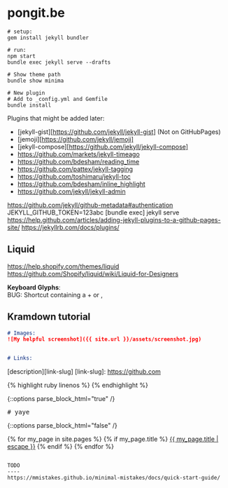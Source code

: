 pongit.be
=========

```
# setup:
gem install jekyll bundler

# run:
npm start
bundle exec jekyll serve --drafts

# Show theme path
bundle show minima

# New plugin
# Add to _config.yml and Gemfile
bundle install
```

Plugins that might be added later:  
- [jekyll-gist][https://github.com/jekyll/jekyll-gist] (Not on GitHubPages)
- [jemoji][https://github.com/jekyll/jemoji]
- [jekyll-compose][https://github.com/jekyll/jekyll-compose]
- https://github.com/markets/jekyll-timeago
- https://github.com/bdesham/reading_time
- https://github.com/pattex/jekyll-tagging
- https://github.com/toshimaru/jekyll-toc
- https://github.com/bdesham/inline_highlight
- https://github.com/jekyll/jekyll-admin


https://github.com/jekyll/github-metadata#authentication
JEKYLL_GITHUB_TOKEN=123abc [bundle exec] jekyll serve
https://help.github.com/articles/adding-jekyll-plugins-to-a-github-pages-site/
https://jekyllrb.com/docs/plugins/

Liquid
------
https://help.shopify.com/themes/liquid
https://github.com/Shopify/liquid/wiki/Liquid-for-Designers


**Keyboard Glyphs**:  
BUG: Shortcut containing a + or ,


Kramdown tutorial
-----------------

```md
# Images:
![My helpful screenshot]({{ site.url }}/assets/screenshot.jpg)


# Links:
```
[description][link-slug]
[link-slug]: https://github.com

{% highlight ruby linenos %}
{% endhighlight %}

{::options parse_block_html="true" /}
<pre># yaye</pre>
{::options parse_block_html="false" /}

{% for my_page in site.pages %}
	{% if my_page.title %}
		<a class="page-link" href="{{ my_page.url | relative_url }}">{{ my_page.title | escape }}</a>
	{% endif %}
{% endfor %}
```

TODO
----
https://mmistakes.github.io/minimal-mistakes/docs/quick-start-guide/

